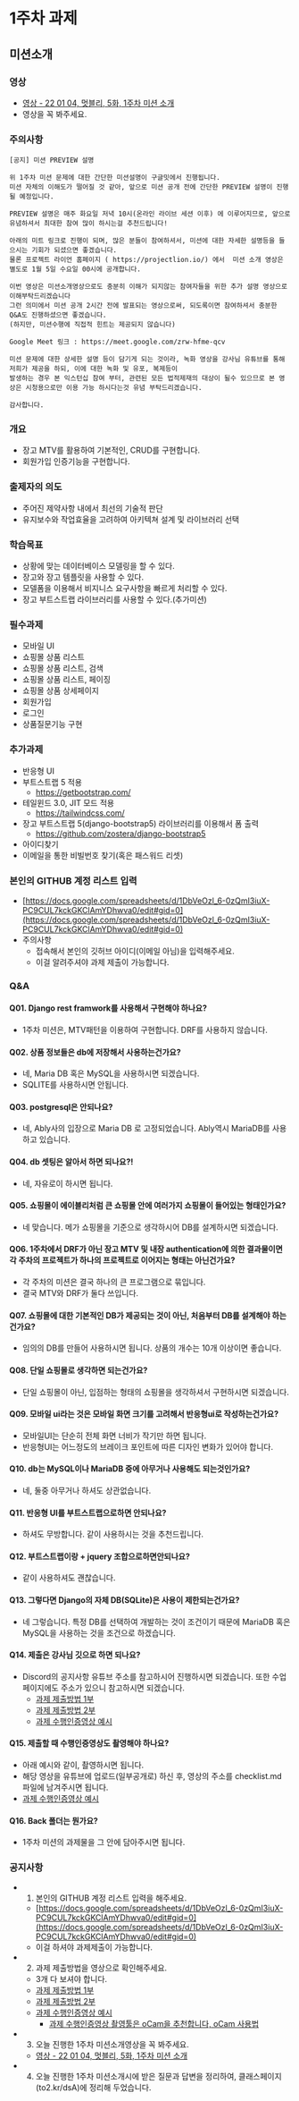 # 1주차 과제

## 미션소개

### 영상

- [영상 - 22 01 04, 멋블리, 5화, 1주차 미션 소개](https://youtu.be/SFC92Fzz4M4)
- 영상을 꼭 봐주세요.

### 주의사항

```
[공지] 미션 PREVIEW 설명

위 1주차 미션 문제에 대한 간단한 미션설명이 구글밋에서 진행됩니다.
미션 자체의 이해도가 떨어질 것 같아, 앞으로 미션 공개 전에 간단한 PREVIEW 설명이 진행될 예정입니다.

PREVIEW 설명은 매주 화요일 저녁 10시(온라인 라이브 세션 이후) 에 이루어지므로, 앞으로 유념하셔서 최대한 참여 많이 하시는걸 추천드립니다!

아래의 미트 링크로 진행이 되며, 많은 분들이 참여하셔서, 미션에 대한 자세한 설명등을 들으시는 기회가 되셨으면 좋겠습니다.
물론 프로젝트 라이언 홈페이지 ( https://projectlion.io/) 에서  미션 소개 영상은 별도로 1월 5일 수요일 00시에 공개합니다.

이번 영상은 미션소개영상으로도 충분히 이해가 되지않는 참여자들을 위한 추가 설명 영상으로 이해부탁드리겠습니다
그런 의미에서 미션 공개 2시간 전에 발표되는 영상으로써, 되도록이면 참여하셔서 충분한 Q&A도 진행하셨으면 좋겠습니다.
(하지만, 미션수행에 직접적 힌트는 제공되지 않습니다)

Google Meet 링크 : https://meet.google.com/zrw-hfme-qcv

미션 문제에 대한 상세한 설명 등이 담기게 되는 것이라, 녹화 영상을 강사님 유튜브를 통해 저희가 제공을 하되, 이에 대한 녹화 및 유포, 복제등이
발생하는 경우 본 익스턴십 참여 부터, 관련된 모든 법적제재의 대상이 될수 있으므로 본 영상은 시청용으로만 이용 가능 하시다는것 유념 부탁드리겠습니다.

감사합니다.

```

### 개요

- 장고 MTV를 활용하여 기본적인, CRUD를 구현합니다.
- 회원가입 인증기능을 구현합니다.

### 출제자의 의도

- 주어진 제약사항 내에서 최선의 기술적 판단
- 유지보수와 작업효율을 고려하여 아키텍쳐 설계 및 라이브러리 선택

### 학습목표

- 상황에 맞는 데이터베이스 모델링을 할 수 있다.
- 장고와 장고 템플릿을 사용할 수 있다.
- 모델폼을 이용해서 비지니스 요구사항을 빠르게 처리할 수 있다.
- 장고 부트스트랩 라이브러리를 사용할 수 있다.(추가미션)

### 필수과제

- 모바일 UI
- 쇼핑몰 상품 리스트
- 쇼핑몰 상품 리스트, 검색
- 쇼핑몰 상품 리스트, 페이징
- 쇼핑몰 상품 상세페이지
- 회원가입
- 로그인
- 상품질문기능 구현

### 추가과제

- 반응형 UI
- 부트스트랩 5 적용
  - https://getbootstrap.com/
- 테일윈드 3.0, JIT 모드 적용
  - https://tailwindcss.com/
- 장고 부트스트랩 5(django-bootstrap5) 라이브러리를 이용해서 폼 출력
  - https://github.com/zostera/django-bootstrap5
- 아이디찾기
- 이메일을 통한 비빌번호 찾기(혹은 패스워드 리셋)

### 본인의 GITHUB 계정 리스트 입력

- [https://docs.google.com/spreadsheets/d/1DbVeOzl_6-0zQmI3iuX-PC9CUL7kckGKClAmYDhwva0/edit#gid=0](https://docs.google.com/spreadsheets/d/1DbVeOzl_6-0zQmI3iuX-PC9CUL7kckGKClAmYDhwva0/edit#gid=0)
- 주의사항
  - 접속해서 본인의 깃허브 아이디(이메일 아님)을 입력해주세요.
  - 이걸 알려주셔야 과제 제출이 가능합니다.

### Q&A

#### Q01. Django rest framwork를 사용해서 구현해야 하나요?

- 1주차 미션은, MTV패턴을 이용하여 구현합니다. DRF를 사용하지 않습니다.

#### Q02. 상품 정보들은 db에 저장해서 사용하는건가요?

- 네, Maria DB 혹은 MySQL을 사용하시면 되겠습니다.
- SQLITE를 사용하시면 안됩니다.

#### Q03. postgresql은 안되나요?

- 네, Ably사의 입장으로 Maria DB 로 고정되었습니다. Ably역시 MariaDB를 사용하고 있습니다.

#### Q04. db 셋팅은 알아서 하면 되나요?!

- 네, 자유로이 하시면 됩니다.

#### Q05. 쇼핑몰이 에이블리처럼 큰 쇼핑몰 안에 여러가지 쇼핑몰이 들어있는 형태인가요?

- 네 맞습니다. 메가 쇼핑몰을 기준으로 생각하시어 DB를 설계하시면 되겠습니다.

#### Q06. 1주차에서 DRF가 아닌 장고 MTV 및 내장 authentication에 의한 결과물이면 각 주차의 프로젝트가 하나의 프로젝트로 이어지는 형태는 아닌건가요?

- 각 주차의 미션은 결국 하나의 큰 프로그램으로 묶입니다.
- 결국 MTV와 DRF가 둘다 쓰입니다.

#### Q07. 쇼핑몰에 대한 기본적인 DB가 제공되는 것이 아닌, 처음부터 DB를 설계해야 하는건가요?

- 임의의 DB를 만들어 사용하시면 됩니다. 상품의 개수는 10개 이상이면 좋습니다.

#### Q08. 단일 쇼핑몰로 생각하면 되는건가요?

- 단일 쇼핑몰이 아닌, 입점하는 형태의 쇼핑몰을 생각하셔서 구현하시면 되겠습니다.

#### Q09. 모바일 ui라는 것은 모바일 화면 크기를 고려해서 반응형ui로 작성하는건가요?

- 모바일UI는 단순히 전체 화면 너비가 작기만 하면 됩니다.
- 반응형UI는 어느정도의 브레이크 포인트에 따른 디자인 변화가 있어야 합니다.

#### Q10. db는 MySQL이나 MariaDB 중에 아무거나 사용해도 되는것인가요?

- 네, 둘중 아무거나 하셔도 상관없습니다.

#### Q11. 반응형 UI를 부트스트랩으로하면 안되나요?

- 하셔도 무방합니다. 같이 사용하시는 것을 추천드립니다.

#### Q12. 부트스트랩이랑 + jquery 조합으로하면안되나요?

- 같이 사용하셔도 괜찮습니다.

#### Q13. 그렇다면 Django의 자체 DB(SQLite)은 사용이 제한되는건가요?

- 네 그렇습니다. 특정 DB를 선택하여 개발하는 것이 조건이기 때문에 MariaDB 혹은 MySQL을 사용하는 것을 조건으로 하겠습니다.

#### Q14. 제출은 강사님 깃으로 하면 되나요?

- Discord의 공지사항 유튜브 주소를 참고하시어 진행하시면 되겠습니다. 또한 수업페이지에도 주소가 있으니 참고하시면 되겠습니다.
  - [과제 제출방법 1부](https://youtu.be/QAHEWqFDo5U)
  - [과제 제출방법 2부](https://youtu.be/biZXRksAm4U)
  - [과제 수행인증영상 예시](https://youtu.be/g0p_GsjAHRA)

#### Q15. 제출할 때 수행인증영상도 촬영해야 하나요?

- 아래 예시와 같이, 촬영하시면 됩니다.
- 해당 영상을 유튜브에 업로드(일부공개로) 하신 후, 영상의 주소를 checklist.md 파일에 남겨주시면 됩니다.
- [과제 수행인증영상 예시](https://youtu.be/g0p_GsjAHRA)

#### Q16. Back 폴더는 뭔가요?

- 1주차 미션의 과제물을 그 안에 담아주시면 됩니다.

### 공지사항

- 1. 본인의 GITHUB 계정 리스트 입력을 해주세요.
  - [https://docs.google.com/spreadsheets/d/1DbVeOzl_6-0zQmI3iuX-PC9CUL7kckGKClAmYDhwva0/edit#gid=0](https://docs.google.com/spreadsheets/d/1DbVeOzl_6-0zQmI3iuX-PC9CUL7kckGKClAmYDhwva0/edit#gid=0)
  - 이걸 하셔야 과제제출이 가능합니다.
- 2. 과제 제출방법을 영상으로 확인해주세요.
  - 3개 다 보셔야 합니다.
  - [과제 제출방법 1부](https://youtu.be/QAHEWqFDo5U)
  - [과제 제출방법 2부](https://youtu.be/biZXRksAm4U)
  - [과제 수행인증영상 예시](https://youtu.be/g0p_GsjAHRA)
    - [과제 수행인증영상 촬영툴은 oCam을 추천합니다, oCam 사용법](https://youtu.be/SAfcqGHd9Ss)
- 3. 오늘 진행한 1주차 미션소개영상을 꼭 봐주세요.
  - [영상 - 22 01 04, 멋블리, 5화, 1주차 미션 소개](https://youtu.be/SFC92Fzz4M4)
- 4. 오늘 진행한 1주차 미션소개시에 받은 질문과 답변을 정리하여, 클래스페이지(to2.kr/dsA)에 정리해 두었습니다.
